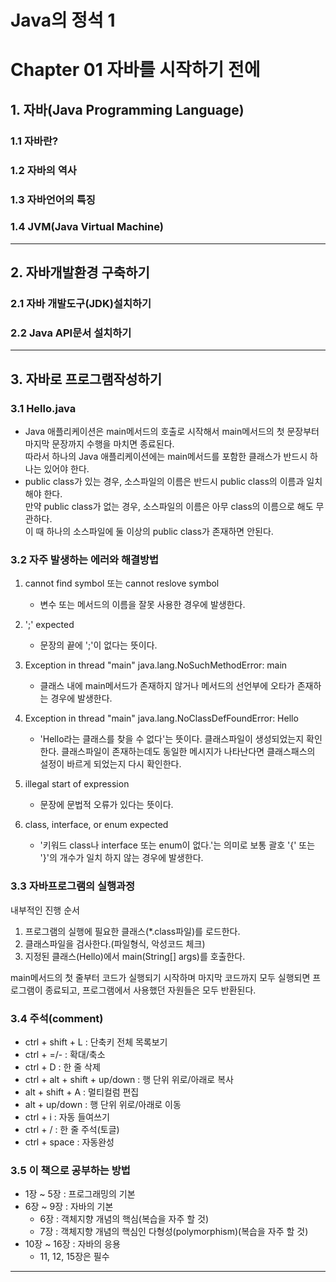 Java의 정석 1
===========

# Chapter 01 자바를 시작하기 전에

## 1. 자바(Java Programming Language)

### 1.1 자바란?

### 1.2 자바의 역사

### 1.3 자바언어의 특징

### 1.4 JVM(Java Virtual Machine)



***

## 2. 자바개발환경 구축하기

### 2.1 자바 개발도구(JDK)설치하기

### 2.2 Java API문서 설치하기



***

## 3. 자바로 프로그램작성하기

### 3.1 Hello.java

- Java 애플리케이션은 main메서드의 호출로 시작해서 main메서드의 첫 문장부터 마지막 문장까지 수행을 마치면 종료된다.  
  따라서 하나의 Java 애플리케이션에는 main메서드를 포함한 클래스가 반드시 하나는 있어야 한다.
- public class가 있는 경우, 소스파일의 이름은 반드시 public class의 이름과 일치해야 한다.  
  만약 public class가 없는 경우, 소스파일의 이름은 아무 class의 이름으로 해도 무관하다.  
  이 때 하나의 소스파일에 둘 이상의 public class가 존재하면 안된다.



### 3.2 자주 발생하는 에러와 해결방법

1. cannot find symbol 또는 cannot reslove symbol
   - 변수 또는 메서드의 이름을 잘못 사용한 경우에 발생한다.

2. ';' expected
   - 문장의 끝에 ';'이 없다는 뜻이다.

3. Exception in thread "main" java.lang.NoSuchMethodError: main
   - 클래스 내에 main메서드가 존재하지 않거나 메서드의 선언부에 오타가 존재하는 경우에 발생한다.

4. Exception in thread "main" java.lang.NoClassDefFoundError: Hello
   - 'Hello라는 클래스를 찾을 수 없다'는 뜻이다. 클래스파일이 생성되었는지 확인한다.
     클래스파일이 존재하는데도 동일한 메시지가 나타난다면 클래스패스의 설정이 바르게 되었는지 다시 확인한다.

5. illegal start of expression
   - 문장에 문법적 오류가 있다는 뜻이다.

6. class, interface, or enum expected
   - '키워드 class나 interface 또는 enum이 없다.'는 의미로 보통 괄호 '{' 또는 '}'의 개수가 일치 하지 않는 경우에 발생한다.



### 3.3 자바프로그램의 실행과정

내부적인 진행 순서

1. 프로그램의 실행에 필요한 클래스(*.class파일)를 로드한다.
2. 클래스파일을 검사한다.(파일형식, 악성코드 체크)
3. 지정된 클래스(Hello)에서 main(String[] args)를 호출한다.

main메서드의 첫 줄부터 코드가 실행되기 시작하며 마지막 코드까지 모두 실행되면 프로그램이 종료되고, 프로그램에서 사용했던 자원들은 모두 반환된다.



### 3.4 주석(comment)

- ctrl + shift + L : 단축키 전체 목록보기
- ctrl + =/- : 확대/축소
- ctrl + D : 한 줄 삭제
- ctrl + alt + shift + up/down : 행 단위 위로/아래로 복사
- alt + shift + A : 멀티컬럼 편집
- alt + up/down : 행 단위 위로/아래로 이동
- ctrl + i : 자동 들여쓰기
- ctrl + / : 한 줄 주석(토글)
- ctrl + space : 자동완성



### 3.5 이 책으로 공부하는 방법

- 1장 ~ 5장 : 프로그래밍의 기본
- 6장 ~ 9장 : 자바의 기본
  - 6장 : 객체지향 개념의 핵심(복습을 자주 할 것)
  - 7장 : 객체지향 개념의 핵심인 다형성(polymorphism)(복습을 자주 할 것)
- 10장 ~ 16장 : 자바의 응용
  - 11, 12, 15장은 필수

***

